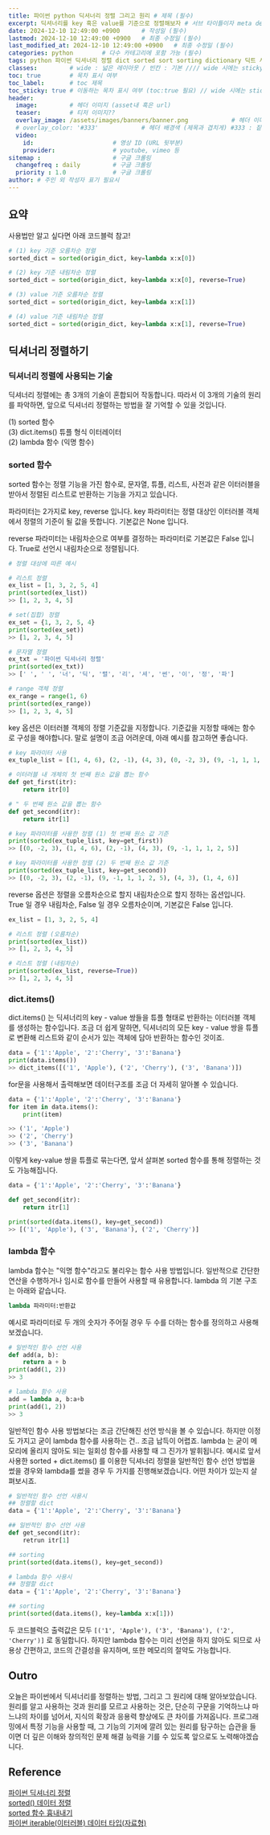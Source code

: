 ```yaml
---
title: 파이썬 python 딕셔너리 정렬 그리고 원리 # 제목 (필수)
excerpt: 딕셔너리를 key 혹은 value를 기준으로 정렬해보자 # 서브 타이틀이자 meta description (필수)
date: 2024-12-10 12:49:00 +0900      # 작성일 (필수)
lastmod: 2024-12-10 12:49:00 +0900   # 최종 수정일 (필수)
last_modified_at: 2024-12-10 12:49:00 +0900   # 최종 수정일 (필수)
categories: python        # 다수 카테고리에 포함 가능 (필수)
tags: python 파이썬 딕셔너리 정렬 dict sorted sort sorting dictionary 딕트 사전 원리 lambda items                    # 태그 복수개 가능 (필수)
classes:         # wide : 넓은 레이아웃 / 빈칸 : 기본 //// wide 시에는 sticky toc 불가
toc: true        # 목차 표시 여부
toc_label:       # toc 제목
toc_sticky: true # 이동하는 목차 표시 여부 (toc:true 필요) // wide 시에는 sticky toc 불가
header: 
  image:         # 헤더 이미지 (asset내 혹은 url)
  teaser:        # 티저 이미지??
  overlay_image: /assets/images/banners/banner.png            # 헤더 이미지 (제목과 겹치게)
  # overlay_color: '#333'            # 헤더 배경색 (제목과 겹치게) #333 : 짙은 회색 (필수)
  video:
    id:                      # 영상 ID (URL 뒷부분)
    provider:                # youtube, vimeo 등
sitemap :                    # 구글 크롤링
  changefreq : daily         # 구글 크롤링
  priority : 1.0             # 구글 크롤링
author: # 주인 외 작성자 표기 필요시
---
```

<!--postNo: 20241210_001-->

## 요약  

사용법만 알고 싶다면 아래 코드블럭 참고!  

```python
# (1) key 기준 오름차순 정렬
sorted_dict = sorted(origin_dict, key=lambda x:x[0])

# (2) key 기준 내림차순 정렬
sorted_dict = sorted(origin_dict, key=lambda x:x[0], reverse=True)

# (3) value 기준 오름차순 정렬
sorted_dict = sorted(origin_dict, key=lambda x:x[1])

# (4) value 기준 내림차순 정렬
sorted_dict = sorted(origin_dict, key=lambda x:x[1], reverse=True)
```

## 딕셔너리 정렬하기  

### 딕셔너리 정렬에 사용되는 기술  

딕셔너리 정렬에는 총 3개의 기술이 혼합되어 작동합니다. 따라서 이 3개의 기술의 원리를 파악하면, 앞으로 딕셔너리 정렬하는 방법을 잘 기억할 수 있을 것입니다.  

(1) sorted 함수  
(3) dict.items() 튜플 형식 이터레이터  
(2) lambda 함수 (익명 함수)  

### sorted 함수  

sorted 함수는 정렬 기능을 가진 함수로, 문자열, 튜플, 리스트, 사전과 같은 이터러블을 받아서 정렬된 리스트로 반환하는 기능을 가지고 있습니다.  

파라미터는 2가지로 key, reverse 입니다. key 파라미터는 정렬 대상인 이터러블 객체에서 정렬의 기준이 될 값을 뜻합니다. 기본값은 None 입니다.  

reverse 파라미터는 내림차순으로 여부를 결정하는 파라미터로 기본값은 False 입니다. True로 선언시 내림차순으로 정렬됩니다.  

```python
# 정렬 대상에 따른 예시

# 리스트 정렬
ex_list = [1, 3, 2, 5, 4]
print(sorted(ex_list))
>> [1, 2, 3, 4, 5]

# set(집합) 정렬
ex_set = {1, 3, 2, 5, 4}
print(sorted(ex_set))
>> [1, 2, 3, 4, 5]

# 문자열 정렬
ex_txt = '파이썬 딕셔너리 정렬'
print(sorted(ex_txt))
>> [' ', ' ', '너', '딕', '렬', '리', '셔', '썬', '이', '정', '파']

# range 객체 정렬
ex_range = range(1, 6)
print(sorted(ex_range))
>> [1, 2, 3, 4, 5]
```

key 옵션은 이터러블 객체의 정렬 기준값을 지정합니다. 기준값을 지정할 때에는 함수로 구성을 해야합니다. 말로 설명이 조금 어려운데, 아래 예시를 참고하면 좋습니다.  

```python
# key 파라미터 사용
ex_tuple_list = [(1, 4, 6), (2, -1), (4, 3), (0, -2, 3), (9, -1, 1, 1, 2, 5)]

# 이터러블 내 개체의 첫 번째 원소 값을 뽑는 함수
def get_first(itr):
    return itr[0]

# " 두 번째 원소 값을 뽑는 함수
def get_second(itr):
    return itr[1]

# key 파라미터를 사용한 정렬 (1) 첫 번째 원소 값 기준
print(sorted(ex_tuple_list, key=get_first))
>> [(0, -2, 3), (1, 4, 6), (2, -1), (4, 3), (9, -1, 1, 1, 2, 5)]

# key 파라미터를 사용한 정렬 (2) 두 번째 원소 값 기준
print(sorted(ex_tuple_list, key=get_second))
>> [(0, -2, 3), (2, -1), (9, -1, 1, 1, 2, 5), (4, 3), (1, 4, 6)]
```

reverse 옵션은 정렬을 오름차순으로 할지 내림차순으로 할지 정하는 옵션입니다. True 일 경우 내림차순, False 일 경우 오름차순이며, 기본값은 False 입니다.  

```python
ex_list = [1, 3, 2, 5, 4]

# 리스트 정렬 (오름차순)
print(sorted(ex_list))
>> [1, 2, 3, 4, 5]

# 리스트 정렬 (내림차순)
print(sorted(ex_list, reverse=True))
>> [1, 2, 3, 4, 5]
```

### dict.items()  

dict.items() 는 딕셔너리의 key - value 쌍들을 튜플 형태로 반환하는 이터러블 객체를 생성하는 함수입니다. 조금 더 쉽게 말하면, 딕셔너리의 모든 key - value 쌍을 튜플로 변환해 리스트와 같이 순서가 있는 객체에 담아 반환하는 함수인 것이죠.  

```python
data = {'1':'Apple', '2':'Cherry', '3':'Banana'}
print(data.items())
>> dict_items([('1', 'Apple'), ('2', 'Cherry'), ('3', 'Banana')])
```

for문을 사용해서 출력해보면 데이터구조를 조금 더 자세히 알아볼 수 있습니다.  

```python
data = {'1':'Apple', '2':'Cherry', '3':'Banana'}
for item in data.items():
    print(item)

>> ('1', 'Apple')
>> ('2', 'Cherry')
>> ('3', 'Banana')
```

이렇게 key-value 쌍을 튜플로 묶는다면, 앞서 살펴본 sorted 함수를 통해 정렬하는 것도 가능해집니다.  

```python
data = {'1':'Apple', '2':'Cherry', '3':'Banana'}

def get_second(itr):
    return itr[1]

print(sorted(data.items(), key=get_second))
>> [('1', 'Apple'), ('3', 'Banana'), ('2', 'Cherry')]
```

### lambda 함수  

lambda 함수는 "익명 함수"라고도 불리우는 함수 사용 방법입니다. 일반적으로 간단한 연산을 수행하거나 임시로 함수를 만들어 사용할 때 유용합니다. lambda 의 기본 구조는 아래와 같습니다.  

```python
lambda 파라미터:반환값
```

예시로 파라미터로 두 개의 숫자가 주어질 경우 두 수를 더하는 함수를 정의하고 사용해보겠습니다.  

```python
# 일반적인 함수 선언 사용
def add(a, b):
    return a + b
print(add(1, 2))
>> 3

# lambda 함수 사용
add = lambda a, b:a+b
print(add(1, 2))
>> 3
```

일반적인 함수 사용 방법보다는 조금 간단해진 선언 방식을 볼 수 있습니다. 하지만 이정도 가지고 굳이 lambda 함수를 사용하는 건.. 조금 납득이 어렵죠. lambda 는 굳이 메모리에 올리지 않아도 되는 일회성 함수를 사용할 때 그 진가가 발휘됩니다. 예시로 앞서 사용한 sorted + dict.items() 를 이용한 딕셔너리 정렬을 일반적인 함수 선언 방법을 썼을 경우와 lambda를 썼을 경우 두 가지를 진행해보겠습니다. 어떤 차이가 있는지 살펴보시죠.  

```python
# 일반적인 함수 선언 사용시
## 정렬할 dict
data = {'1':'Apple', '2':'Cherry', '3':'Banana'}

## 일반적인 함수 선언 사용
def get_second(itr):
    retrun itr[1]

## sorting
print(sorted(data.items(), key=get_second))
```

```python
# lambda 함수 사용시
## 정렬할 dict
data = {'1':'Apple', '2':'Cherry', '3':'Banana'}

## sorting
print(sorted(data.items(), key=lambda x:x[1]))
```

두 코드블럭으 출력값은 모두 `[('1', 'Apple'), ('3', 'Banana'), ('2', 'Cherry')]` 로 동일합니다. 하지만 lambda 함수는 미리 선언을 하지 않아도 되므로 사용상 간편하고, 코드의 간결성을 유지하며, 또한 메모리의 절약도 가능합니다.  


## Outro  

오늘은 파이썬에서 딕셔너리를 정렬하는 방법, 그리고 그 원리에 대해 알아보았습니다. 원리를 알고 사용하는 것과 원리를 모르고 사용하는 것은, 단순히 구문을 기억하느냐 마느냐의 차이를 넘어서, 지식의 확장과 응용력 향상에도 큰 차이를 가져옵니다. 프로그래밍에서 특정 기능을 사용할 때, 그 기능의 기저에 깔려 있는 원리를 탐구하는 습관을 들이면 더 깊은 이해와 창의적인 문제 해결 능력을 기를 수 있도록 앞으로도 노력해야겠습니다.  

## Reference  

[파이썬 딕셔너리 정렬](https://blockdmask.tistory.com/566)  
[sorted() 데이터 정렬](https://ctkim.tistory.com/entry/python-sorted-function)  
[sorted 함수 흉내내기](https://wikidocs.net/220656)  
[파이썬 iterable(이터러블) 데이터 타입(자료형)](https://m.blog.naver.com/youndok/222200162081)  
